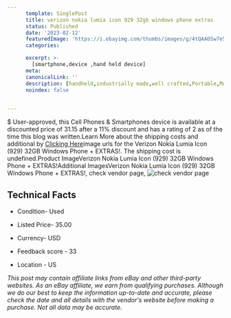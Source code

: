 ```yaml
---
      template: SinglePost
      title: verizon nokia lumia icon 929 32gb windows phone extras 
      status: Published
      date: '2023-02-12'
      featuredImage: 'https://i.ebayimg.com/thumbs/images/g/4tQAAOSw7e5j3Uq1/s-l225.jpg'
      categories: 

      excerpt: >-
        [smartphone,device ,hand held device]
      meta:
      canonicalLink: ''
      description: [handheld,industrially made,well crafted,Portable,Mobile,Compact,Convenient,Lightweight,Maneuverable,Man-portable,Miniature,Carriable,Hand-held,Light,Holdable,Transportable,Mobile device,Pocket-sized,On-the-go,Wireless,Cordless,Compact size,Convenient size, smartphone,device ,hand held device]
      noindex: false

        
---
```

$
    User-approved, this Cell Phones & Smartphones device is available at a discounted price of 31.15 after a 11% discount and has a rating of 2 as of the time this blog was written.Learn More about the shipping costs and additional by [Clicking Here](https://www.ebay.com/itm/125752667684?hash=item1d47716e24%3Ag%3A4tQAAOSw7e5j3Uq1&mkevt=1&mkcid=1&mkrid=711-53200-19255-0&campid=%253CePNCampaignId%253E&customid=%253CreferenceId%253E&toolid=10049)image urls for the Verizon Nokia Lumia Icon (929) 32GB Windows Phone + EXTRAS!. The shipping cost is undefined.Product ImageVerizon Nokia Lumia Icon (929) 32GB Windows Phone + EXTRAS!Additional ImagesVerizon Nokia Lumia Icon (929) 32GB Windows Phone + EXTRAS!, check vendor page, ![check vendor page](https://origin-galleryplus.ebayimg.com/ws/web/125752667684_2_0_1/225x225.jpg,https://origin-galleryplus.ebayimg.com/ws/web/125752667684_3_0_1/225x225.jpg,https://origin-galleryplus.ebayimg.com/ws/web/125752667684_4_0_1/225x225.jpg,https://origin-galleryplus.ebayimg.com/ws/web/125752667684_5_0_1/225x225.jpg,https://origin-galleryplus.ebayimg.com/ws/web/125752667684_6_0_1/225x225.jpg,https://origin-galleryplus.ebayimg.com/ws/web/125752667684_7_0_1/225x225.jpg,https://origin-galleryplus.ebayimg.com/ws/web/125752667684_8_0_1/225x225.jpg,https://origin-galleryplus.ebayimg.com/ws/web/125752667684_9_0_1/225x225.jpg,https://origin-galleryplus.ebayimg.com/ws/web/125752667684_10_0_1/225x225.jpg,https://origin-galleryplus.ebayimg.com/ws/web/125752667684_11_0_1/225x225.jpg,https://origin-galleryplus.ebayimg.com/ws/web/125752667684_12_0_1/225x225.jpg,https://origin-galleryplus.ebayimg.com/ws/web/125752667684_13_0_1/225x225.jpg,https://origin-galleryplus.ebayimg.com/ws/web/125752667684_14_0_1/225x225.jpg)
    
    

 ## Technical Facts 



     
      

 - Condition- Used 


      

 - Listed Price- 35.00 


      

 - Currency- USD 


      

 - Feedback score - 33 


      

 - Location - US 


      
      

 *_This post may contain affiliate links from eBay and other third-party websites. As an eBay affiliate, we earn from qualifying purchases. Although we do our best to keep the information up-to-date and accurate, please check the date and all details with the vendor's website before making a purchase. Not all data may be accurate._*



    
    
    
    
    